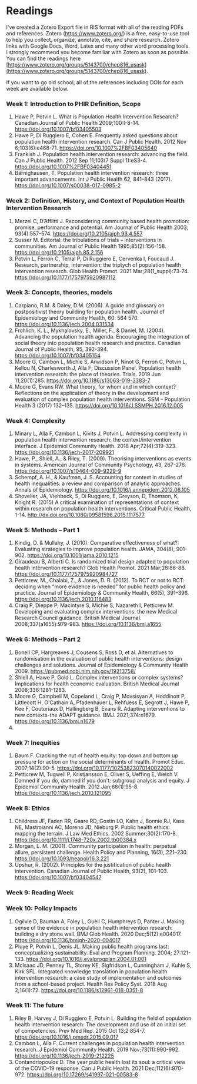 # Readings

I've created a Zotero Export file in RIS format with all of the reading PDFs and references. Zotero (https://www.zotero.org/) is a free, easy-to-use tool to help you collect, organize, annotate, cite, and share research. Zotero links with Google Docs, Word, Latex and many other word processing tools. 
I strongly recommend you become familiar with Zotero as soon as possible. You can find the readings here [https://www.zotero.org/groups/5143700/chep816_usask](https://www.zotero.org/groups/5143700/chep816_usask).

If you want to go old school, all of the references including DOIs for each week are available below.

### Week 1: Introduction to PHIR Definition, Scope
1.	Hawe P, Potvin L. What is Population Health Intervention Research?  Canadian Journal of Public Health 2009;100:I-8-14. https://doi.org/10.1007/bf03405503 
2.	Hawe P, Di Ruggiero E, Cohen E. Frequently asked questions about population health intervention research. Can J Public Health. 2012 Nov 6;103(6):e468-71. https://doi.org/10.1007%2FBF03405640 
3.	Frankish J. Population health intervention research: advancing the field. Can J Public Health. 2012 Sep 11;103(7 Suppl 1):eS3-4. https://doi.org/10.1007%2FBF03404451 
4.	Bärnighausen, T. Population health intervention research: three important advancements. Int J Public Health 62, 841–843 (2017). https://doi.org/10.1007/s00038-017-0985-2 

### Week 2: Definition, History, and Context of Population Health Intervention Research 
1.	Merzel C, D’Afflitti J. Reconsidering community based health promotion: promise, performance and potential. Am Journal of Public Health 2003; 93(4):557-574. https://doi.org/10.2105/ajph.93.4.557 
2.	Susser M. Editorial: the tribulations of trials – interventions in communities. Am Journal of Public Health 1995;85(2):156-158. https://doi.org/10.2105/ajph.85.2.156 
3.	Potvin L, Ferron C, Terral P, Di Ruggiero E, Cervenka I, Foucaud J. Research, partnership, intervention: the triptych of population health intervention research. Glob Health Promot. 2021 Mar;28(1_suppl):73-74. https://doi.org/10.1177/1757975920987112

### Week 3: Concepts, theories, models
1.	Carpiano, R.M. & Daley, D.M.  (2006). A guide and glossary on postpositivist theory building for population health. Journal of Epidemiology and Community Health, 60: 564 570. https://doi.org/10.1136/jech.2004.031534 
2.	Frohlich, K. L., Mykhalovsky, E., Miller, F., & Daniel, M.  (2004). Advancing the population health agenda.  Encouraging the integration of social theory into population health research and practice. Canadian Journal of Public Health, 95, 392-394. https://doi.org/10.1007/bf03405154 
3.	Moore G, Cambon L, Michie S, Arwidson P, Ninot G, Ferron C, Potvin L, Kellou N, Charlesworth J, Alla F; Discussion Panel. Population health intervention research: the place of theories. Trials. 2019 Jun 11;20(1):285. https://doi.org/10.1186/s13063-019-3383-7
4.	Moore G, Evans RW. What theory, for whom and in which context? Reflections on the application of theory in the development and evaluation of complex population health interventions. SSM – Population Health 3 (2017) 132–135. https://doi.org/10.1016/J.SSMPH.2016.12.005

### Week 4: Complexity
1.	Minary L, Alla F, Cambon L, Kivits J, Potvin L. Addressing complexity in population health intervention research: the context/intervention interface. J Epidemiol Community Health. 2018 Apr;72(4):319-323. https://doi.org/10.1136/jech-2017-209921
2.	Hawe, P., Shiell, A., & Riley, T. (2009). Theorising interventions as events in systems. American Journal of Community Psychology, 43, 267-276. https://doi.org/10.1007/s10464-009-9229-9 
3.	Schempf, A. H., & Kaufman, J. S. Accounting for context in studies of health inequalities: a review and comparison of analytic approaches. Annals of Epidemiology. https://doi.org/10.1016/j.annepidem.2012.06.105 
4.	Shoveller, JA, Viehbeck, S, Di Ruggiero, E, Greyson, D, Thomson, K, Knight R. (2015) A critical examination of representations of context within research on population health interventions. Critical Public Health, 1-14. http://dx.doi.org/10.1080/09581596.2015.1117577

### Week 5: Methods – Part 1
1.	Kindig, D. & Mullahy, J. (2010). Comparative effectiveness of what?: Evaluating strategies to improve population health. JAMA, 304(8), 901-902. https://doi.org/10.1001/jama.2010.1215 
2.	Giraudeau B, Alberti C. Is randomized trial design adapted to population health intervention research? Glob Health Promot. 2021 Mar;28:86-88. https://doi.org/10.1177/1757975920984727 
3.	Petticrew, M., Chalabi, Z., & Jones, D. R. (2012). To RCT or not to RCT: deciding when “more evidence is needed” for public health policy and practice. Journal of Epidemiology & Community Health, 66(5), 391–396. https://doi.org/10.1136/jech.2010.116483 
4.	Craig P, Dieppe P, Macintyre S, Michie S, Nazareth I, Petticrew M. Developing and evaluating complex interventions: the new Medical Research Council guidance. British Medical Journal. 2008;337(a1655):979-983. https://doi.org/10.1136/bmj.a1655 

### Week 6: Methods – Part 2
1.	Bonell CP, Hargreaves J, Cousens S, Ross D, et al. Alternatives to randomisation in the evaluation of public health interventions: design challenges and solutions. Journal of Epidemiology & Community Health 2009. https://pubmed.ncbi.nlm.nih.gov/19213758/ 
2.	Shiell A, Hawe P, Gold L. Complex interventions or complex systems? Implications for health economic evaluation. British Medical Journal 2008;336:1281-1283.
3.	Moore G, Campbell M, Copeland L, Craig P, Movsisyan A, Hoddinott P, Littlecott H, O'Cathain A, Pfadenhauer L, Rehfuess E, Segrott J, Hawe P, Kee F, Couturiaux D, Hallingberg B, Evans R. Adapting interventions to new contexts-the ADAPT guidance. BMJ. 2021;374:n1679. https://doi.org/10.1136/bmj.n1679 
4.	

### Week 7: Inequities
1.	Baum F. Cracking the nut of health equity: top down and bottom up pressure for action on the social determinants of health. Promot Educ. 2007;14(2):90-5. https://doi.org/10.1177/10253823070140022002 
2.	Petticrew M, Tugwell P, Kristjansson E, Oliver S, Ueffing E, Welch V. Damned if you do, damned if you don't: subgroup analysis and equity. J Epidemiol Community Health. 2012 Jan;66(1):95-8. https://doi.org/10.1136/jech.2010.121095 

### Week 8: Ethics
1.	Childress JF, Faden RR, Gaare RD, Gostin LO, Kahn J, Bonnie RJ, Kass NE, Mastroianni AC, Moreno JD, Nieburg P. Public health ethics: mapping the terrain. J Law Med Ethics. 2002 Summer;30(2):170-8. https://doi.org/10.1111/j.1748-720x.2002.tb00384.x 
2.	Morgan, L. M. (2001). Community participation in health: perpetual allure, persistent challenge. Health Policy and Planning, 16(3), 221–230. https://doi.org/10.1093/heapol/16.3.221 
3.	Upshur, R. (2002). Principles for the justification of public health intervention. Canadian Journal of Public Health, 93(2), 101-103. https://doi.org/10.1007/bf03404547 

### Week 9: Reading Week

### Week 10: Policy Impacts
1.	Ogilvie D, Bauman A, Foley L, Guell C, Humphreys D, Panter J. Making sense of the evidence in population health intervention research: building a dry stone wall. BMJ Glob Health. 2020 Dec;5(12):e004017. https://doi.org/10.1136/bmjgh-2020-004017 
2.	Pluye P, Potvin L, Denis JL. Making public health programs last: conceptualizing sustainability. Eval and Program Planning. 2004; 27:121-133. https://doi.org/10.1016/j.evalprogplan.2004.01.001 
3.	McIsaac JD, Penney TL, Storey KE, Sigfridson L, Cunningham J, Kuhle S, Kirk SFL. Integrated knowledge translation in population health intervention research: a case study of implementation and outcomes from a school-based project. Health Res Policy Syst. 2018 Aug 2;16(1):72. https://doi.org/10.1186/s12961-018-0351-8 

### Week 11: The future
1.	Riley B, Harvey J, Di Ruggiero E, Potvin L. Building the field of population health intervention research: The development and use of an initial set of competencies. Prev Med Rep. 2015 Oct 13;2:854-7. https://doi.org/10.1016/j.pmedr.2015.09.017 
2.	Cambon L, Alla F. Current challenges in population health intervention research. J Epidemiol Community Health. 2019 Nov;73(11):990-992. https://doi.org/10.1136/jech-2019-212225 
3.	Contandriopoulos D. The year public health lost its soul: a critical view of the COVID-19 response. Can J Public Health. 2021 Dec;112(6):970-972. https://doi.org/10.17269/s41997-021-00583-8 
